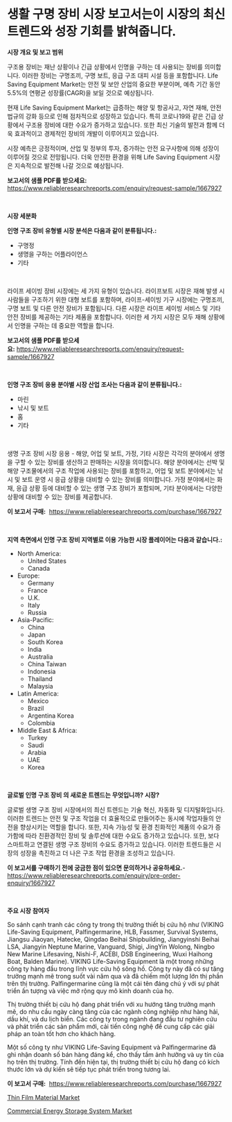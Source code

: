 <p><h1>생활 구명 장비 시장 보고서는이 시장의 최신 트렌드와 성장 기회를 밝혀줍니다.</h1></p><p><strong>시장 개요 및 보고 범위</strong></p>
<p><p>구조용 장비는 재난 상황이나 긴급 상황에서 인명을 구하는 데 사용되는 장비를 의미합니다. 이러한 장비는 구명조끼, 구명 보트, 응급 구조 대피 시설 등을 포함합니다. Life Saving Equipment Market는 안전 및 보안 산업의 중요한 부분이며, 예측 기간 동안 5.5%의 연평균 성장률(CAGR)을 보일 것으로 예상됩니다.</p><p>현재 Life Saving Equipment Market는 급증하는 해양 및 항공사고, 자연 재해, 안전법규의 강화 등으로 인해 점차적으로 성장하고 있습니다. 특히 코로나19와 같은 긴급 상황에서 구조용 장비에 대한 수요가 증가하고 있습니다. 또한 최신 기술의 발전과 함께 더욱 효과적이고 경제적인 장비의 개발이 이루어지고 있습니다.</p><p>시장 예측은 긍정적이며, 산업 및 정부의 투자, 증가하는 안전 요구사항에 의해 성장이 이루어질 것으로 전망됩니다. 더욱 안전한 환경을 위해 Life Saving Equipment 시장은 지속적으로 발전해 나갈 것으로 예상됩니다.</p></p>
<p><strong>보고서의 샘플 PDF를 받으세요:</strong> <a href="https://www.reliableresearchreports.com/enquiry/request-sample/1667927">https://www.reliableresearchreports.com/enquiry/request-sample/1667927</a></p>
<p>&nbsp;</p>
<p><strong>시장 세분화</strong></p>
<p><strong>인명 구조 장비 유형별 시장 분석은 다음과 같이 분류됩니다.:</strong></p>
<p><ul><li>구명정</li><li>생명을 구하는 어플라이언스</li><li>기타</li></ul></p>
<p>&nbsp;</p>
<p><p>라이프 세이빙 장비 시장에는 세 가지 유형이 있습니다. 라이프보트 시장은 재해 발생 시 사람들을 구조하기 위한 대형 보트를 포함하며, 라이프-세이빙 기구 시장에는 구명조끼, 구명 보트 및 다른 안전 장비가 포함됩니다. 다른 시장은 라이프 세이빙 서비스 및 기타 안전 장비를 제공하는 기타 제품을 포함합니다. 이러한 세 가지 시장은 모두 재해 상황에서 인명을 구하는 데 중요한 역할을 합니다.</p></p>
<p><strong>보고서의 샘플 PDF를 받으세요:</strong>&nbsp;<a href="https://www.reliableresearchreports.com/enquiry/request-sample/1667927">https://www.reliableresearchreports.com/enquiry/request-sample/1667927</a></p>
<p>&nbsp;</p>
<p><strong> 인명 구조 장비 응용 분야별 시장 산업 조사는 다음과 같이 분류됩니다.:</strong></p>
<p><ul><li>마린</li><li>낚시 및 보트</li><li>홈</li><li>기타</li></ul></p>
<p>&nbsp;</p>
<p><p>생명 구조 장비 시장 응용 - 해양, 어업 및 보트, 가정, 기타 시장은 각각의 분야에서 생명을 구할 수 있는 장비를 생산하고 판매하는 시장을 의미합니다. 해양 분야에서는 선박 및 해양 구조물에서의 구조 작업에 사용되는 장비를 포함하고, 어업 및 보트 분야에서는 낚시 및 보트 운영 시 응급 상황을 대비할 수 있는 장비를 의미합니다. 가정 분야에서는 화재, 응급 상황 등에 대비할 수 있는 생명 구조 장비가 포함되며, 기타 분야에서는 다양한 상황에 대비할 수 있는 장비를 제공합니다.</p></p>
<p><strong>이 보고서 구매:</strong>&nbsp; <a href="https://www.reliableresearchreports.com/purchase/1667927">https://www.reliableresearchreports.com/purchase/1667927</a></p>
<p>&nbsp;</p>
<p><strong>지역 측면에서 인명 구조 장비 지역별로 이용 가능한 시장 플레이어는 다음과 같습니다.:</strong></p>
<p><ul>
    <li>
        North America:
        <ul>
            <li>United States</li>
            <li>Canada</li>
        </ul>
    </li>
    <li>
        Europe:
        <ul>
            <li>Germany</li>
            <li>France</li>
            <li>U.K.</li>
            <li>Italy</li>
            <li>Russia</li>
        </ul>
    </li>
    <li>
        Asia-Pacific:
        <ul>
            <li>China</li>
            <li>Japan</li>
            <li>South Korea</li>
            <li>India</li>
            <li>Australia</li>
            <li>China Taiwan</li>
            <li>Indonesia</li>
            <li>Thailand</li>
            <li>Malaysia</li>
        </ul>
    </li>
    <li>
        Latin America:
        <ul>
            <li>Mexico</li>
            <li>Brazil</li>
            <li>Argentina Korea</li>
            <li>Colombia</li>
        </ul>
    </li>
    <li>
        Middle East & Africa:
        <ul>
            <li>Turkey</li>
            <li>Saudi</li>
            <li>Arabia</li>
            <li>UAE</li>
            <li>Korea</li>
        </ul>
    </li>
    </ul></p>
<p>&nbsp;</p>
<p><strong>글로벌 인명 구조 장비 의 새로운 트렌드는 무엇입니까? 시장?</strong></p>
<p><p>글로벌 생명 구조 장비 시장에서의 최신 트렌드는 기술 혁신, 자동화 및 디지털화입니다. 이러한 트렌드는 안전 및 구조 작업을 더 효율적으로 만들어주는 동시에 작업자들의 안전을 향상시키는 역할을 합니다. 또한, 지속 가능성 및 환경 친화적인 제품의 수요가 증가함에 따라 친환경적인 장비 및 솔루션에 대한 수요도 증가하고 있습니다. 또한, 보다 스마트하고 연결된 생명 구조 장비의 수요도 증가하고 있습니다. 이러한 트렌드들은 시장의 성장을 촉진하고 더 나은 구조 작업 환경을 조성하고 있습니다.</p></p>
<p><strong>이 보고서를 구매하기 전에 궁금한 점이 있으면 문의하거나 공유하세요.</strong>- <a href="https://www.reliableresearchreports.com/enquiry/pre-order-enquiry/1667927">https://www.reliableresearchreports.com/enquiry/pre-order-enquiry/1667927</a></p>
<p>&nbsp;</p>
<p><strong>주요 시장 참여자</strong></p>
<p><p>So sánh cạnh tranh các công ty trong thị trường thiết bị cứu hộ như (VIKING Life-Saving Equipment, Palfingermarine, HLB, Fassmer, Survival Systems, Jiangsu Jiaoyan, Hatecke, Qingdao Beihai Shipbuilding, Jiangyinshi Beihai LSA, Jiangyin Neptune Marine, Vanguard, Shigi, JingYin Wolong, Ningbo New Marine Lifesaving, Nishi-F, ACEBI, DSB Engineering, Wuxi Haihong Boat, Balden Marine). VIKING Life-Saving Equipment là một trong những công ty hàng đầu trong lĩnh vực cứu hộ sông hồ. Công ty này đã có sự tăng trưởng mạnh mẽ trong suốt vài năm qua và đã chiếm một lượng lớn thị phần trên thị trường. Palfingermarine cũng là một cái tên đáng chú ý với sự phát triển ấn tượng và việc mở rộng quy mô kinh doanh của họ.</p><p>Thị trường thiết bị cứu hộ đang phát triển với xu hướng tăng trưởng mạnh mẽ, do nhu cầu ngày càng tăng của các ngành công nghiệp như hàng hải, dầu khí, và du lịch biển. Các công ty trong ngành đang đầu tư nghiên cứu và phát triển các sản phẩm mới, cải tiến công nghệ để cung cấp các giải pháp an toàn tốt hơn cho khách hàng.</p><p>Một số công ty như VIKING Life-Saving Equipment và Palfingermarine đã ghi nhận doanh số bán hàng đáng kể, cho thấy tầm ảnh hưởng và uy tín của họ trên thị trường. Tính đến hiện tại, thị trường thiết bị cứu hộ đang có kích thước lớn và dự kiến sẽ tiếp tục phát triển trong tương lai.</p></p>
<p><strong>이 보고서 구매:</strong>&nbsp;&nbsp;<a href="https://www.reliableresearchreports.com/purchase/1667927">https://www.reliableresearchreports.com/purchase/1667927</a></p>
<p><p><a href="https://changeable-paste-463.notion.site/Thin-Film-Material-Market-Size-Market-Trends-and-Growth-Outlook-forecasted-for-period-from-2024-to-bf4bd88fab9d4b7fbc12ad375a51f0bb">Thin Film Material Market</a></p><p><a href="https://github.com/PeterParrish5/Market-Research-Report-List-4/blob/main/commercial-energy-storage-system-market.md">Commercial Energy Storage System Market</a></p></p>
